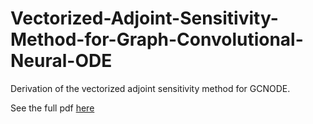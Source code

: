 # Vectorized-Adjoint-Sensitivity-Method-for-Graph-Convolutional-Neural-ODE
Derivation of the vectorized adjoint sensitivity method for GCNODE.

See the full pdf [here](https://github.com/caixunshiren/Vectorized-Adjoint-Sensitivity-Method-for-Graph-Convolutional-Neural-ODE/blob/main/Vectorized_Adjoint_Sensitivity_Method_for_Graph_Convolutional_Neural_Ordinary_Differential_Equations_V_2.pdf)
